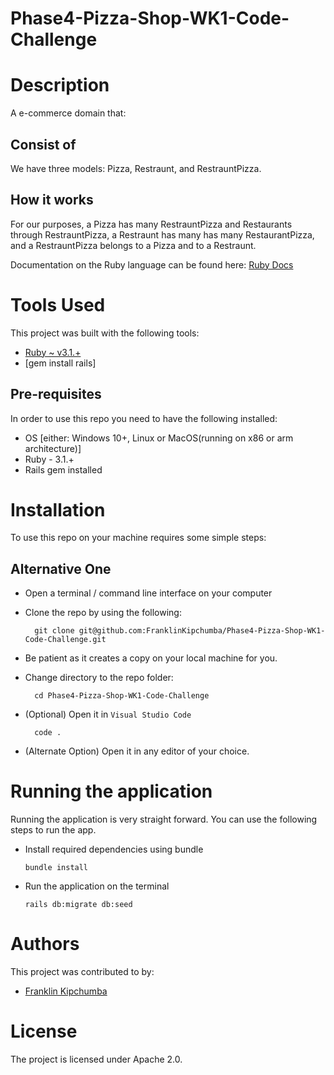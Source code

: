 # Phase4-Pizza-Shop-WK1-Code-Challenge

# Description
A e-commerce domain that: 
 ## Consist of
 We have three models: Pizza, Restraunt, and RestrauntPizza.
 ## How it works
 For our purposes, a Pizza has many RestrauntPizza and Restaurants through RestrauntPizza, a Restraunt has many has many RestaurantPizza, and a RestrauntPizza belongs to a Pizza and to a Restraunt.


Documentation on the Ruby language can be found here: [Ruby Docs](https://docs.ruby-lang.org/en/3.1/)
 

# Tools Used
This project was built with the following tools:

- [Ruby ~ v3.1.+](https://www.ruby-lang.org/en/)
- [gem install rails]

 ## Pre-requisites
In order to use this repo you need to have the following installed:

- OS [either: Windows 10+, Linux or MacOS(running on x86 or arm architecture)]
- Ruby - 3.1.+
- Rails gem installed
# Installation

To use this repo on your machine requires some simple steps:

 ## Alternative One

- Open a terminal / command line interface on your computer
- Clone the repo by using the following:

        git clone git@github.com:FranklinKipchumba/Phase4-Pizza-Shop-WK1-Code-Challenge.git

- Be patient as it creates a copy on your local machine for you.
- Change directory to the repo folder:

        cd Phase4-Pizza-Shop-WK1-Code-Challenge

- (Optional) Open it in ``Visual Studio Code``

        code .

- (Alternate Option) Open it in any editor of your choice.

# Running the application

Running the application is very straight forward. You can use the following steps to run the app.

- Install required dependencies using bundle

      bundle install

- Run the application on the terminal

      rails db:migrate db:seed

# Authors
This project was contributed to by:
- [Franklin Kipchumba](https://github.com/FranklinKipchumba)

# License
The project is licensed under Apache 2.0.